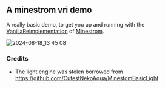 ## A minestrom vri demo

A really basic demo, to get you up and running with the [VanillaReimplementation](https://github.com/Minestom/VanillaReimplementation) of [Minestrom](https://github.com/Minestom/Minestom).

![2024-08-18_13 45 08](https://github.com/user-attachments/assets/b19061c1-9686-4d76-9fa9-a0da89505fe8)

### Credits
- The light engine was ~~stolen~~ borrowed from https://github.com/CutestNekoAqua/MinestomBasicLight
